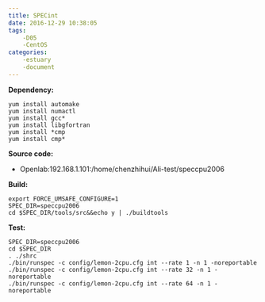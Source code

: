 ```yaml
---
title: SPECint
date: 2016-12-29 10:38:05
tags:
	-D05
	-CentOS
categories:
	-estuary
	-document
---
```


**Dependency:**
```
yum install automake
yum install numactl
yum install gcc*
yum install libgfortran
yum install *cmp
yum install cmp*

```
**Source code:**
*	Openlab:192.168.1.101:/home/chenzhihui/Ali-test/speccpu2006

**Build:**
```
export FORCE_UMSAFE_CONFIGURE=1
SPEC_DIR=speccpu2006
cd $SPEC_DIR/tools/src&&echo y | ./buildtools
```
**Test:**
```
SPEC_DIR=speccpu2006
cd $SPEC_DIR
. ./shrc
./bin/runspec -c config/lemon-2cpu.cfg int --rate 1 -n 1 -noreportable
./bin/runspec -c config/lemon-2cpu.cfg int --rate 32 -n 1 -noreportable
./bin/runspec -c config/lemon-2cpu.cfg int --rate 64 -n 1 -noreportable
```


